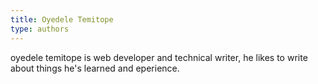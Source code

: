 ```yaml
---
title: Oyedele Temitope
type: authors
---
```

oyedele temitope is web developer and technical writer, he likes to write about things he's learned and eperience.